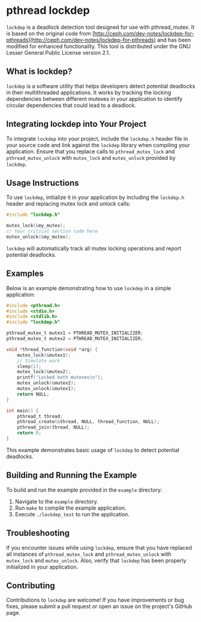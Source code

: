 # pthread lockdep

`lockdep` is a deadlock detection tool designed for use with pthread_mutex. It is based on the original code from [http://ceph.com/dev-notes/lockdep-for-pthreads](http://ceph.com/dev-notes/lockdep-for-pthreads) and has been modified for enhanced functionality. This tool is distributed under the GNU Lesser General Public License version 2.1.

## What is lockdep?

`lockdep` is a software utility that helps developers detect potential deadlocks in their multithreaded applications. It works by tracking the locking dependencies between different mutexes in your application to identify circular dependencies that could lead to a deadlock.

## Integrating lockdep into Your Project

To integrate `lockdep` into your project, include the `lockdep.h` header file in your source code and link against the `lockdep` library when compiling your application. Ensure that you replace calls to `pthread_mutex_lock` and `pthread_mutex_unlock` with `mutex_lock` and `mutex_unlock` provided by `lockdep`.

## Usage Instructions

To use `lockdep`, initialize it in your application by including the `lockdep.h` header and replacing mutex lock and unlock calls:

```c
#include "lockdep.h"

mutex_lock(&my_mutex);
// Your critical section code here
mutex_unlock(&my_mutex);
```

`lockdep` will automatically track all mutex locking operations and report potential deadlocks.

## Examples

Below is an example demonstrating how to use `lockdep` in a simple application:

```c
#include <pthread.h>
#include <stdio.h>
#include <stdlib.h>
#include "lockdep.h"

pthread_mutex_t mutex1 = PTHREAD_MUTEX_INITIALIZER;
pthread_mutex_t mutex2 = PTHREAD_MUTEX_INITIALIZER;

void *thread_function(void *arg) {
    mutex_lock(&mutex1);
    // Simulate work
    sleep(1);
    mutex_lock(&mutex2);
    printf("Locked both mutexes\n");
    mutex_unlock(&mutex2);
    mutex_unlock(&mutex1);
    return NULL;
}

int main() {
    pthread_t thread;
    pthread_create(&thread, NULL, thread_function, NULL);
    pthread_join(thread, NULL);
    return 0;
}
```

This example demonstrates basic usage of `lockdep` to detect potential deadlocks.

## Building and Running the Example

To build and run the example provided in the `example` directory:

1. Navigate to the `example` directory.
2. Run `make` to compile the example application.
3. Execute `./lockdep_test` to run the application.

## Troubleshooting

If you encounter issues while using `lockdep`, ensure that you have replaced all instances of `pthread_mutex_lock` and `pthread_mutex_unlock` with `mutex_lock` and `mutex_unlock`. Also, verify that `lockdep` has been properly initialized in your application.

## Contributing

Contributions to `lockdep` are welcome! If you have improvements or bug fixes, please submit a pull request or open an issue on the project's GitHub page.

